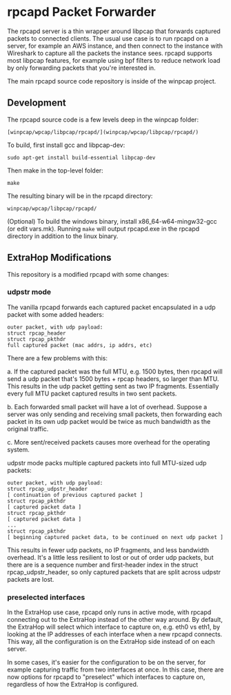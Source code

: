 rpcapd Packet Forwarder
=======================

The rpcapd server is a thin wrapper around libpcap that forwards captured
packets to connected clients.  The usual use case is to run rpcapd on a server,
for example an AWS instance, and then connect to the instance with Wireshark
to capture all the packets the instance sees. rpcapd supports most libpcap
features, for example using bpf filters to reduce network load by only
forwarding packets that you're interested in.

The main rpcapd source code repository is inside of the winpcap project.


Development
-----------

The rpcapd source code is a few levels deep in the winpcap folder:

    [winpcap/wpcap/libpcap/rpcapd/](winpcap/wpcap/libpcap/rpcapd/)

To build, first install gcc and libpcap-dev:

    sudo apt-get install build-essential libpcap-dev

Then make in the top-level folder:

    make

The resulting binary will be in the rpcapd directory:

    winpcap/wpcap/libpcap/rpcapd/

(Optional) To build the windows binary, install x86_64-w64-mingw32-gcc (or
edit vars.mk).  Running `make` will output rpcapd.exe in the rpcapd directory
in addition to the linux binary.


ExtraHop Modifications
----------------------

This repository is a modified rpcapd with some changes:

### udpstr mode

The vanilla rpcapd forwards each captured packet encapsulated
in a udp packet with some added headers:

    outer packet, with udp payload:
    struct rpcap_header
    struct rpcap_pkthdr
    full captured packet (mac addrs, ip addrs, etc)

There are a few problems with this:

a.  If the captured packet was the full MTU, e.g. 1500 bytes, then rpcapd
    will send a udp packet that's 1500 bytes + rpcap headers, so larger
    than MTU.  This results in the udp packet getting sent as two
    IP fragments.  Essentially every full MTU packet captured results
    in two sent packets.

b.  Each forwarded small packet will have a lot of overhead.  Suppose a
    server was only sending and receiving small packets, then
    forwarding each packet in its own udp packet would be twice as
    much bandwidth as the original traffic.

c.  More sent/received packets causes more overhead for the operating system.

udpstr mode packs multiple captured packets into full MTU-sized udp
packets:

    outer packet, with udp payload:
    struct rpcap_udpstr_header
    [ continuation of previous captured packet ]
    struct rpcap_pkthdr
    [ captured packet data ]
    struct rpcap_pkthdr
    [ captured packet data ]
    ...
    struct rpcap_pkthdr
    [ beginning captured packet data, to be continued on next udp packet ]

This results in fewer udp packets, no IP fragments, and less bandwidth
overhead.  It's a little less resilient to lost or out of order udp packets,
but there are is a sequence number and first-header index in the
struct rpcap_udpstr_header, so only captured packets that are split across
udpstr packets are lost.

### preselected interfaces

In the ExtraHop use case, rpcapd only runs in active mode, with rpcapd
connecting out to the ExtraHop instead of the other way around.  By default,
the ExtraHop will select which interface to capture on, e.g. eth0 vs eth1,
by looking at the IP addresses of each interface when a new rpcapd connects.
This way, all the configuration is on the ExtraHop side instead of on each
server.

In some cases, it's easier for the configuration to be on the server, for
example capturing traffic from two interfaces at once.  In this case, there
are now options for rpcapd to "preselect" which interfaces to capture on,
regardless of how the ExtraHop is configured.


